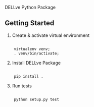 
DELLve Python Package

Getting Started
---------------


1. Create & activate virtual environment

<code>
	virtualenv venv;
	. venv/bin/activate;
</code>

2. Install DELLve Package

<code>
	pip install .
</code>

3. Run tests

<code>
	python setup.py test
</code>